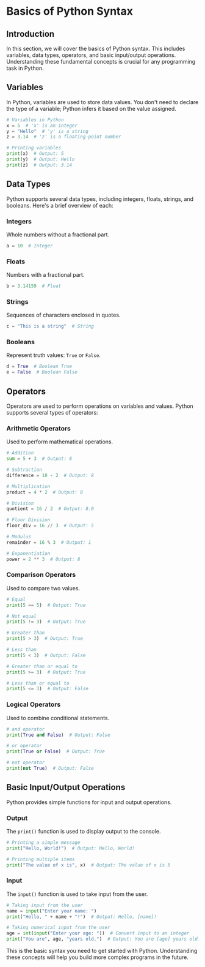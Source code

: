 # Basics of Python Syntax

## Introduction
In this section, we will cover the basics of Python syntax. This includes variables, data types, operators, and basic input/output operations. Understanding these fundamental concepts is crucial for any programming task in Python.

## Variables
In Python, variables are used to store data values. You don't need to declare the type of a variable; Python infers it based on the value assigned.

```python
# Variables in Python
x = 5  # 'x' is an integer
y = "Hello"  # 'y' is a string
z = 3.14  # 'z' is a floating-point number

# Printing variables
print(x)  # Output: 5
print(y)  # Output: Hello
print(z)  # Output: 3.14
```

## Data Types
Python supports several data types, including integers, floats, strings, and booleans. Here's a brief overview of each:

### Integers
Whole numbers without a fractional part.

```python
a = 10  # Integer
```

### Floats
Numbers with a fractional part.

```python
b = 3.14159  # Float
```

### Strings
Sequences of characters enclosed in quotes.

```python
c = "This is a string"  # String
```

### Booleans
Represent truth values: `True` or `False`.

```python
d = True  # Boolean True
e = False  # Boolean False
```

## Operators
Operators are used to perform operations on variables and values. Python supports several types of operators:

### Arithmetic Operators
Used to perform mathematical operations.

```python
# Addition
sum = 5 + 3  # Output: 8

# Subtraction
difference = 10 - 2  # Output: 8

# Multiplication
product = 4 * 2  # Output: 8

# Division
quotient = 16 / 2  # Output: 8.0

# Floor Division
floor_div = 16 // 3  # Output: 5

# Modulus
remainder = 16 % 3  # Output: 1

# Exponentiation
power = 2 ** 3  # Output: 8
```

### Comparison Operators
Used to compare two values.

```python
# Equal
print(5 == 5)  # Output: True

# Not equal
print(5 != 3)  # Output: True

# Greater than
print(5 > 3)  # Output: True

# Less than
print(5 < 3)  # Output: False

# Greater than or equal to
print(5 >= 3)  # Output: True

# Less than or equal to
print(5 <= 3)  # Output: False
```

### Logical Operators
Used to combine conditional statements.

```python
# and operator
print(True and False)  # Output: False

# or operator
print(True or False)  # Output: True

# not operator
print(not True)  # Output: False
```

## Basic Input/Output Operations
Python provides simple functions for input and output operations.

### Output
The `print()` function is used to display output to the console.

```python
# Printing a simple message
print("Hello, World!")  # Output: Hello, World!

# Printing multiple items
print("The value of x is", x)  # Output: The value of x is 5
```

### Input
The `input()` function is used to take input from the user.

```python
# Taking input from the user
name = input("Enter your name: ")
print("Hello, " + name + "!")  # Output: Hello, [name]!

# Taking numerical input from the user
age = int(input("Enter your age: "))  # Convert input to an integer
print("You are", age, "years old.")  # Output: You are [age] years old.
```

This is the basic syntax you need to get started with Python. Understanding these concepts will help you build more complex programs in the future.
